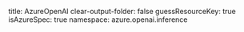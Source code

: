 title: AzureOpenAI
clear-output-folder: false
guessResourceKey: true
isAzureSpec: true
namespace: azure.openai.inference